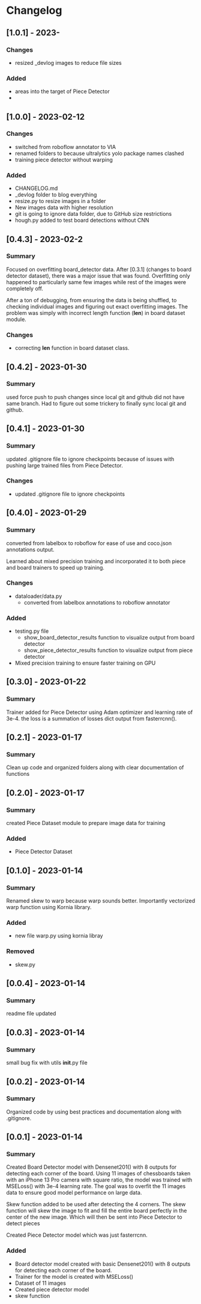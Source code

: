 # Changelog
## [1.0.1] - 2023-
### Changes
- resized _devlog images to reduce file sizes
### Added
- areas into the target of Piece Detector
- 
## [1.0.0] - 2023-02-12
### Changes
- switched from roboflow annotator to VIA
- renamed folders to because ultralytics yolo package names clashed 
- training piece detector without warping

### Added
- CHANGELOG.md
- _devlog folder to blog everything
- resize.py to resize images in a folder
- New images data with higher resolution
- git is going to ignore data folder, due to GitHub size restrictions
- hough.py added to test board detections without CNN

## [0.4.3] - 2023-02-2
### Summary
Focused on overfitting board_detector data. After [0.3.1] (changes to
board detector dataset), there was a major issue that was found. Overfitting only
happened to particularly same few images while rest of the images were completely off.

After a ton of debugging, from ensuring the data is being shuffled, to
checking individual images and figuring out exact overfitting images. The problem
was simply with incorrect length function (__len__) in board dataset module.

### Changes
- correcting __len__ function in board dataset class.

## [0.4.2] - 2023-01-30
### Summary
used force push to push changes since local git and github did
not have same branch. Had to figure out some trickery to finally sync
local git and github.

## [0.4.1] - 2023-01-30
### Summary
updated .gitignore file to ignore checkpoints because of issues with 
pushing large trained files from Piece Detector.

### Changes
- updated .gitignore file to ignore checkpoints

## [0.4.0] - 2023-01-29
### Summary
converted from labelbox to roboflow for ease of use and 
coco.json annotations output.

Learned about mixed precision training and incorporated it to both
piece and board trainers to speed up training.
### Changes
- dataloader/data.py
  - converted from labelbox annotations to roboflow annotator
### Added
- testing.py file
  - show_board_detector_results function to visualize output from board detector
  - show_piece_detector_results function to visualize output from piece detector
- Mixed precision training to ensure faster training on GPU

## [0.3.0] - 2023-01-22
### Summary
Trainer added for Piece Detector using Adam optimizer and learning rate of 3e-4.
the loss is a summation of losses dict output from fasterrcnn().

## [0.2.1] - 2023-01-17
### Summary
Clean up code and organized folders along with clear documentation of
functions

## [0.2.0] - 2023-01-17
### Summary
created Piece Dataset module to prepare image data for training

### Added
- Piece Detector Dataset

## [0.1.0] - 2023-01-14
### Summary
Renamed skew to warp because warp sounds better.
Importantly vectorized warp function using Kornia library.

### Added
- new file warp.py using kornia libray

### Removed
- skew.py 

## [0.0.4] - 2023-01-14
### Summary
readme file updated

## [0.0.3] - 2023-01-14
### Summary
small bug fix with utils __init__.py file

## [0.0.2] - 2023-01-14
### Summary
Organized code by using best practices and documentation along with .gitignore.

## [0.0.1] - 2023-01-14
### Summary
Created Board Detector model with Densenet201() with 
8 outputs for detecting each corner of the board. Using 11 images of
chessboards taken with an iPhone 13 Pro camera with square ratio, the
model was trained with MSELoss() with 3e-4 learning rate. The goal was to
overfit the 11 images data to ensure good model performance on large data.

Skew function added to be used after detecting the 4 corners. The skew function
will skew the image to fit and fill the entire board perfectly in the center of
the new image. Which will then be sent into Piece Detector to detect pieces

Created Piece Detector model which was just fasterrcnn.

### Added
- Board detector model created with basic Densenet201() with 
8 outputs for detecting each corner of the board.
- Trainer for the model is created with MSELoss()
- Dataset of 11 images
- Created piece detector model
- skew function 